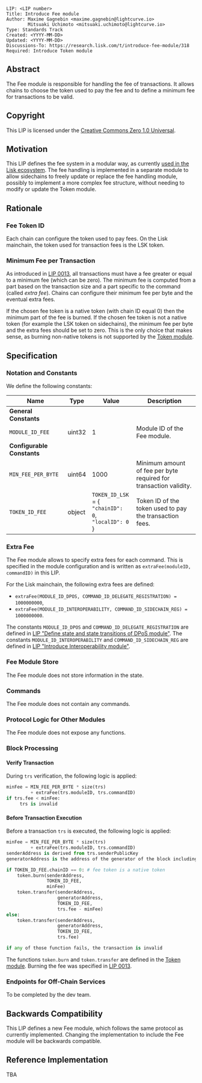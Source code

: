 ```
LIP: <LIP number>
Title: Introduce Fee module
Author: Maxime Gagnebin <maxime.gagnebin@lightcurve.io>
        Mitsuaki Uchimoto <mitsuaki.uchimoto@lightcurve.io>
Type: Standards Track
Created: <YYYY-MM-DD>
Updated: <YYYY-MM-DD>
Discussions-To: https://research.lisk.com/t/introduce-fee-module/318
Required: Introduce Token module
```


## Abstract

The Fee module is responsible for handling the fee of transactions. 
It allows chains to choose the token used to pay the fee and to define a minimum fee for transactions to be valid.


## Copyright

This LIP is licensed under the [Creative Commons Zero 1.0 Universal](https://creativecommons.org/publicdomain/zero/1.0/).


## Motivation

This LIP defines the fee system in a modular way, as currently [used in the Lisk ecosystem][state-model-LIP]. 
The fee handling is implemented in a separate module to allow sidechains to freely update or replace the fee handling module, 
possibly to implement a more complex fee structure, without needing to modify or update the Token module.


## Rationale


### Fee Token ID

Each chain can configure the token used to pay fees. 
On the Lisk mainchain, the token used for transaction fees is the LSK token.


### Minimum Fee per Transaction

As introduced in [LIP 0013][LIP-0013], all transactions must have a fee greater or equal to a minimum fee (which can be zero). 
The minimum fee is computed from a part based on the transaction size and a part specific to the command (called _extra fee_). 
Chains can configure their minimum fee per byte and the eventual extra fees.

If the chosen fee token is a native token (with chain ID equal 0) then the minimum part of the fee is burned. 
If the chosen fee token is not a native token (for example the LSK token on sidechains), the minimum fee per byte and the extra fees should be set to zero.
This is the only choice that makes sense, as burning non-native tokens is not supported by the [Token module][token-LIP].


## Specification


### Notation and Constants

We define the following constants:

| Name          | Type    | Value       | Description       | 
| ------------- |---------| ------------|---------|
| **General Constants** ||||
| `MODULE_ID_FEE` | uint32 | 1 | Module ID of the Fee module. |
| **Configurable Constants** ||||
| `MIN_FEE_PER_BYTE`| uint64 | 1000 | Minimum amount of fee per byte required for transaction validity.|
| `TOKEN_ID_FEE`    | object | `TOKEN_ID_LSK` = {<br /> `"chainID": 0`, <br /> `"localID": 0`<br />} | Token ID of the token used to pay the transaction fees. |


### Extra Fee

The Fee module allows to specify extra fees for each command.
This is specified in the module configuration and is written as `extraFee(moduleID, commandID)` in this LIP. 

For the Lisk mainchain, the following extra fees are defined:

* `extraFee(MODULE_ID_DPOS, COMMAND_ID_DELEGATE_REGISTRATION) = 1000000000`,
* `extraFee(MODULE_ID_INTEROPERABILITY, COMMAND_ID_SIDECHAIN_REG) = 1000000000`.

The constants `MODULE_ID_DPOS` and `COMMAND_ID_DELEGATE_REGISTRATION` are defined in [LIP "Define state and state transitions of DPoS module"][DPoS-LIP]. 
The constants `MODULE_ID_INTEROPERABILITY` and `COMMAND_ID_SIDECHAIN_REG` are defined in [LIP "Introduce Interoperability module"][base-interoperability-LIP].


### Fee Module Store

The Fee module does not store information in the state.


### Commands

The Fee module does not contain any commands.


### Protocol Logic for Other Modules

The Fee module does not expose any functions.


### Block Processing


#### Verify Transaction

During `trs` verification, the following logic is applied:

```python
minFee = MIN_FEE_PER_BYTE * size(trs) 
         + extraFee(trs.moduleID, trs.commandID)
if trs.fee < minFee:
     trs is invalid
```


#### Before Transaction Execution

Before a transaction `trs` is executed, the following logic is applied:

```python
minFee = MIN_FEE_PER_BYTE * size(trs) 
         + extraFee(trs.moduleID, trs.commandID)
senderAddress is derived from trs.senderPublicKey
generatorAddress is the address of the generator of the block including trs

if TOKEN_ID_FEE.chainID == 0: # fee token is a native token 
    token.burn(senderAddress,
               TOKEN_ID_FEE,
               minFee)
    token.transfer(senderAddress, 
                   generatorAddress, 
                   TOKEN_ID_FEE, 
                   trs.fee - minFee) 
else:
    token.transfer(senderAddress,
                   generatorAddress,
                   TOKEN_ID_FEE,
                   trs.fee)

if any of those function fails, the transaction is invalid
```

The functions `token.burn` and `token.transfer` are defined in the [Token module][token-LIP]. Burning the fee was specified in [LIP 0013](https://github.com/LiskHQ/lips/blob/master/proposals/lip-0013.md).


### Endpoints for Off-Chain Services

To be completed by the dev team.


## Backwards Compatibility

This LIP defines a new Fee module, which follows the same protocol as currently implemented. Changing the implementation to include the Fee module will be backwards compatible.


## Reference Implementation

TBA


[LIP-0013]: https://github.com/LiskHQ/lips/blob/master/proposals/lip-0013.md
[token-LIP]: https://research.lisk.com/t/introduce-an-interoperable-token-module/295
[DPoS-LIP]: https://research.lisk.com
[base-interoperability-LIP]:https://research.lisk.com/t/properties-serialization-and-initial-values-of-the-interoperability-module/290
[state-model-LIP]: https://github.com/LiskHQ/lips/blob/master/proposals/lip-0040.md
